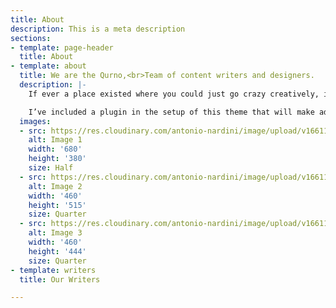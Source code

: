 ```yaml
---
title: About
description: This is a meta description
sections:
- template: page-header
  title: About
- template: about
  title: We are the Qurno,<br>Team of content writers and designers.
  description: |-
    If ever a place existed where you could just go crazy creatively, it is definitely your about page. It’s your chance to show your readers who you really are. Pictures, quotes, inspirational graphics, whatever it is that drives you.. Display it here in a way that only you can.

    I’ve included a plugin in the setup of this theme that will make adding columns to your pages and posts a piece of cake. Let creativity take control, and forget about the technical end of things, I’ve got your six.
  images:
  - src: https://res.cloudinary.com/antonio-nardini/image/upload/v1661185163/about-01_vcpoyh.webp
    alt: Image 1
    width: '680'
    height: '380'
    size: Half
  - src: https://res.cloudinary.com/antonio-nardini/image/upload/v1661185163/about-02_ad2xl5.webp
    alt: Image 2
    width: '460'
    height: '515'
    size: Quarter
  - src: https://res.cloudinary.com/antonio-nardini/image/upload/v1661185163/about-03_xdauol.webp
    alt: Image 3
    width: '460'
    height: '444'
    size: Quarter
- template: writers
  title: Our Writers

---
```

